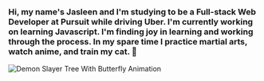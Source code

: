 ### Hi, my name's Jasleen and I'm studying to be a Full-stack Web Developer at Pursuit while driving Uber. I'm currently working on learning Javascript. I'm finding joy in learning and working through the process. In my spare time I practice martial arts, watch anime, and train my cat.  👋

![Demon Slayer Tree With Butterfly Animation](https://i.gifer.com/5D7u.gif)

<!--
**jasleenv/jasleenv** is a ✨ _special_ ✨ repository because its `README.md` (this file) appears on your GitHub profile.

Here are some ideas to get you started:

- 🔭 I’m currently working on ...
- 🌱 I’m currently learning ...
- 👯 I’m looking to collaborate on ...
- 🤔 I’m looking for help with ...
- 💬 Ask me about ...
- 📫 How to reach me: ...
- 😄 Pronouns: ...
- ⚡ Fun fact: ...
-->
